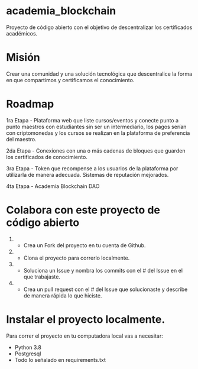 # academia_blockchain
Proyecto de código abierto con el objetivo de descentralizar los certificados académicos. 

# Misión
Crear una comunidad y una solución tecnológica que descentralice la forma en que compartimos y certificamos el conocimiento.

# Roadmap
1ra Etapa - 
Plataforma web que liste cursos/eventos y conecte punto a punto maestros con estudiantes sin ser un intermediario, los pagos serían con criptomonedas y los cursos se realizan en la plataforma de preferencia del maestro.

2da Etapa - 
Conexiones con una o más cadenas de bloques que guarden los certificados de conocimiento.

3ra Etapa - 
Token que recompense a los usuarios de la plataforma por utilizarla de manera adecuada. Sistemas de reputación mejorados.

4ta Etapa - 
Academia Blockchain DAO

# Colabora con este proyecto de código abierto

1. - Crea un Fork del proyecto en tu cuenta de Github.
2. - Clona el proyecto para correrlo localmente.
3. - Soluciona un Issue y nombra los commits con el # del Issue en el que trabajaste.
4. - Crea un pull request con el # del Issue que solucionaste y describe de manera rápida lo que hiciste.

# Instalar el proyecto localmente.
Para correr el proyecto en tu computadora local vas a necesitar:

- Python 3.8
- Postgresql 
- Todo lo señalado en requirements.txt


